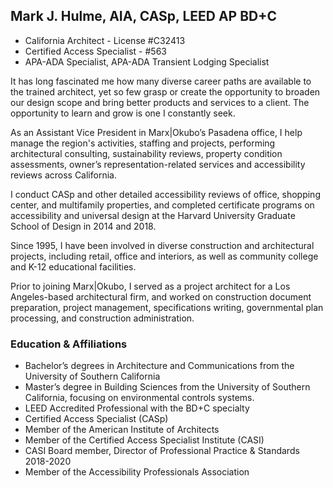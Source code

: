 ## Mark J. Hulme, AIA, CASp, LEED AP BD+C

* California Architect - License #C32413
* Certified Access Specialist - #563 
* APA-ADA Specialist, APA-ADA Transient Lodging Specialist 

It has long fascinated me how many diverse career paths are available to the trained architect, yet so few grasp or create the opportunity to broaden our design scope and bring better products and services to a client. The opportunity to learn and grow is one I constantly seek.

As an Assistant Vice President in Marx\|Okubo’s Pasadena office, I help manage the region's activities, staffing and projects, performing architectural consulting, sustainability reviews, property condition assessments, owner’s representation-related services and accessibility reviews across California. 

I conduct CASp and other detailed accessibility reviews of office, shopping center, and multifamily properties, and completed certificate programs on accessibility and universal design at the Harvard University Graduate School of Design in 2014 and 2018.

Since 1995, I have been involved in diverse construction and architectural projects, including retail, office and interiors, as well as community college and K-12 educational facilities. 

Prior to joining Marx\|Okubo, I served as a project architect for a Los Angeles-based architectural firm, and worked on construction document preparation, project management, specifications writing, governmental plan processing, and construction administration.  

### Education & Affiliations 

* Bachelor’s degrees in Architecture and Communications from the University of Southern California 
* Master’s degree in Building Sciences from the University of Southern California, focusing on environmental controls systems. 
* LEED Accredited Professional with the BD+C specialty
* Certified Access Specialist (CASp)
* Member of the American Institute of Architects 
* Member of the Certified Access Specialist Institute (CASI) 
* CASI Board member, Director of Professional Practice & Standards 2018-2020
* Member of the Accessibility Professionals Association
